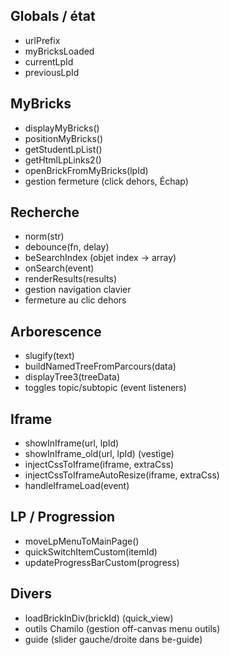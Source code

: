 ## Globals / état
- urlPrefix
- myBricksLoaded
- currentLpId
- previousLpId

## MyBricks
- displayMyBricks()
- positionMyBricks()
- getStudentLpList()
- getHtmlLpLinks2()
- openBrickFromMyBricks(lpId)
- gestion fermeture (click dehors, Échap)

## Recherche
- norm(str)
- debounce(fn, delay)
- beSearchIndex (objet index → array)
- onSearch(event)
- renderResults(results)
- gestion navigation clavier
- fermeture au clic dehors

## Arborescence
- slugify(text)
- buildNamedTreeFromParcours(data)
- displayTree3(treeData)
- toggles topic/subtopic (event listeners)

## Iframe
- showInIframe(url, lpId)
- showInIframe_old(url, lpId) (vestige)
- injectCssToIframe(iframe, extraCss)
- injectCssToIframeAutoResize(iframe, extraCss)
- handleIframeLoad(event)

## LP / Progression
- moveLpMenuToMainPage()
- quickSwitchItemCustom(itemId)
- updateProgressBarCustom(progress)

## Divers
- loadBrickInDiv(brickId) (quick_view)
- outils Chamilo (gestion off-canvas menu outils)
- guide (slider gauche/droite dans be-guide)

